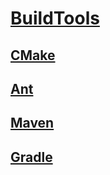 <link rel="stylesheet" href="https://zhmhbest.gitee.io/hellomathematics/style/index.css">
<script src="https://zhmhbest.gitee.io/hellomathematics/style/index.js"></script>

# [BuildTools](https://github.com/zhmhbest/HelloBuildTools)

## [CMake](cmake/index.html)

## [Ant](ant/index.html)

## [Maven](maven/index.html)

## [Gradle](gradle/index.html)
